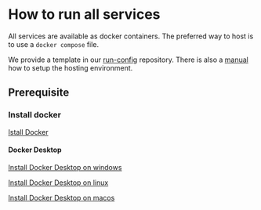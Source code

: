 # How to run all services

All services are available as docker containers. The preferred way to host is to use a `docker compose` file.

We provide a template in our [run-config](https://github.com/Gamify-IT/run-config) repository. There is also a [manual](https://github.com/Gamify-IT/run-config/hosting-template#setup) how to setup the hosting environment.


## Prerequisite

### Install docker

[Istall Docker](https://docs.docker.com/engine/install/)

#### Docker Desktop

[Install Docker Desktop on windows](https://docs.docker.com/desktop/windows/install/)

[Install Docker Desktop on linux](https://docs.docker.com/desktop/linux/install/)

[Install Docker Desktop on macos](https://docs.docker.com/desktop/mac/install/)
